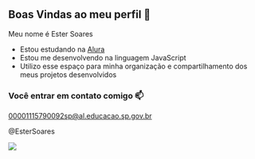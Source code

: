 ## Boas Vindas ao meu perfil 💙

Meu nome é Ester Soares

- Estou estudando na [Alura](https://www.alura.com.br)
- Estou me desenvolvendo na linguagem JavaScript
- Utilizo esse espaço para minha organização e compartilhamento dos meus projetos desenvolvidos

### Você entrar em contato comigo 📫

00001115790092sp@al.educacao.sp.gov.br

@EsterSoares

![](https://media1.tenor.com/m/opEBWw0uddoAAAAC/umm.gif)

